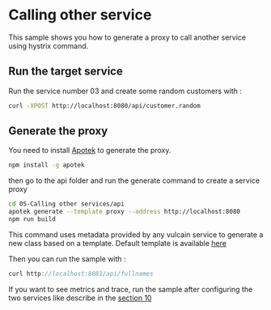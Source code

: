 # Calling other service

This sample shows you how to generate a proxy to call another service using hystrix command.

## Run the target service

Run the service number 03 and create some random customers with :

```bash
curl -XPOST http://localhost:8080/api/customer.random
```

## Generate the proxy

You need to install [Apotek](https://github.com/malain/apotek) to generate the proxy.

```bash
npm install -g apotek
```

then go to the api folder and run the generate command to create a service proxy

```bash
cd 05-Calling other services/api
apotek generate --template proxy --address http://localhost:8080
npm run build
```

This command uses metadata provided by any vulcain service to generate a new class based on a template.
Default template is available [here](https://github.com/vulcainjs/vulcain-code-generation-templates/tree/master/generate/proxy)

Then you can run the sample with :

```js
curl http://localhost:8081/api/fullnames
```

If you want to see metrics and trace, run the sample after configuring the two services like describe in the [section 10](../10-Instrumentations/README.md)
